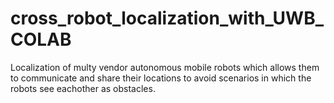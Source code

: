 # cross_robot_localization_with_UWB_COLAB
Localization of multy vendor autonomous mobile robots which allows them to communicate and share their locations to avoid scenarios in which the robots see eachother as obstacles.
